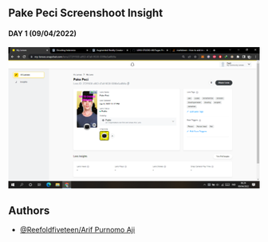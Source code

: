 ## Pake Peci Screenshoot Insight

#### DAY 1 (09/04/2022)
![Screenshot](https://github.com/Reefoldfiveteen/LENS-STUDIO-AR/blob/b39038fcccfa5cdce3cb3adfc4648587c70bfdff/Tugas%20Proyek%20Mandiri/pake%20peci/Pake%20Peci%20Lens%20Insight/Insight.png)


## Authors

- [@Reefoldfiveteen/Arif Purnomo Aji](https://github.com/Reefoldfiveteen)

